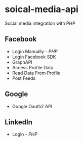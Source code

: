 # soical-media-api
Social media integration with PHP 

## Facebook
* Login Manually - *PHP*
* Login Facebook SDK
* GraphAPI 
* Access Profile Data
* Read Data From Profile
* Post Feeds

## Google
  * Google Oauth2 API

## LinkedIn
  * Login - *PHP*
